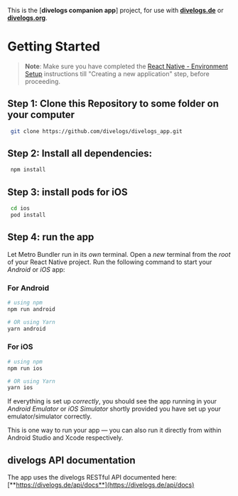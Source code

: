 This is the [**divelogs companion app**] project, for use with [**divelogs.de**](https://divelogs.de) or [**divelogs.org**](https://divelogs.org).

# Getting Started

>**Note**: Make sure you have completed the [React Native - Environment Setup](https://reactnative.dev/docs/environment-setup) instructions till "Creating a new application" step, before proceeding.

## Step 1: Clone this Repository to some folder on your computer

```bash
 git clone https://github.com/divelogs/divelogs_app.git
 ```

## Step 2: Install all dependencies:

```bash
 npm install
 ```

## Step 3: install pods for iOS

```bash
 cd ios
 pod install
 ```

## Step 4: run the app

Let Metro Bundler run in its _own_ terminal. Open a _new_ terminal from the _root_ of your React Native project. Run the following command to start your _Android_ or _iOS_ app:

### For Android

```bash
# using npm
npm run android

# OR using Yarn
yarn android
```

### For iOS

```bash
# using npm
npm run ios

# OR using Yarn
yarn ios
```

If everything is set up _correctly_, you should see the app running in your _Android Emulator_ or _iOS Simulator_ shortly provided you have set up your emulator/simulator correctly.

This is one way to run your app — you can also run it directly from within Android Studio and Xcode respectively.

## divelogs API documentation

The app uses the divelogs RESTful API documented here: [**https://divelogs.de/api/docs**](https://divelogs.de/api/docs)
